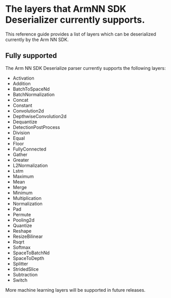 # The layers that ArmNN SDK Deserializer currently supports.

This reference guide provides a list of layers which can be deserialized currently by the Arm NN SDK.

## Fully supported

The Arm NN SDK Deserialize parser currently supports the following layers:

* Activation
* Addition
* BatchToSpaceNd
* BatchNormalization
* Concat
* Constant
* Convolution2d
* DepthwiseConvolution2d
* Dequantize
* DetectionPostProcess
* Division
* Equal
* Floor
* FullyConnected
* Gather
* Greater
* L2Normalization
* Lstm
* Maximum
* Mean
* Merge
* Minimum
* Multiplication
* Normalization
* Pad
* Permute
* Pooling2d
* Quantize
* Reshape
* ResizeBilinear
* Rsqrt
* Softmax
* SpaceToBatchNd
* SpaceToDepth
* Splitter
* StridedSlice
* Subtraction
* Switch

More machine learning layers will be supported in future releases.
